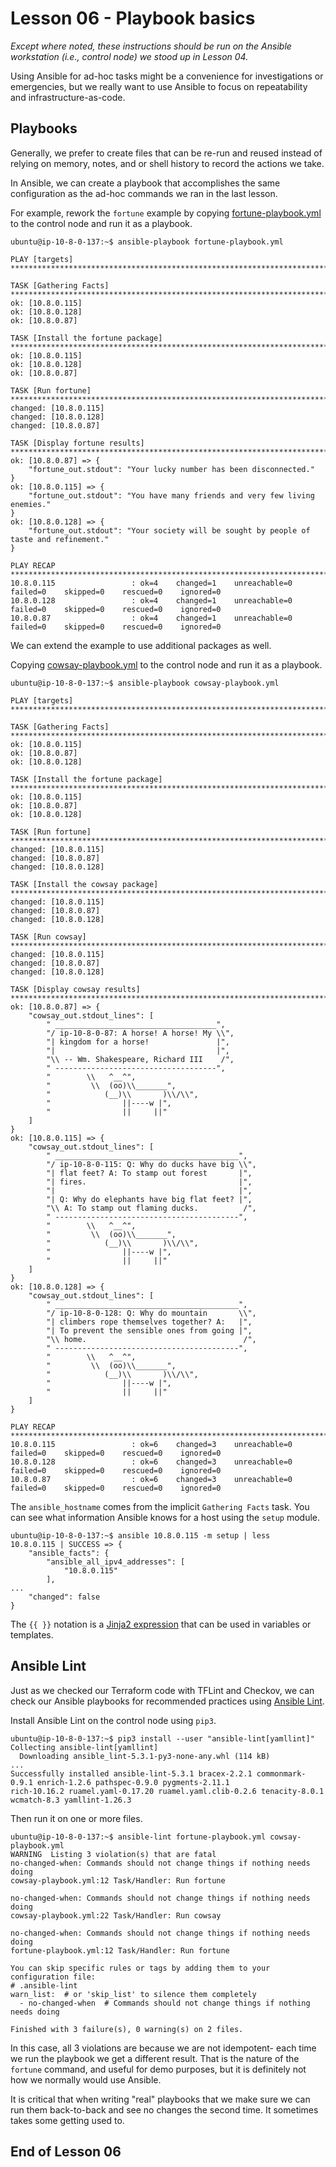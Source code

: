 # Lesson 06 - Playbook basics

*Except where noted, these instructions should be run on the Ansible workstation
(i.e., control node) we stood up in Lesson 04.*

Using Ansible for ad-hoc tasks might be a convenience for investigations or
emergencies, but we really want to use Ansible to focus on repeatability and
infrastructure-as-code.

## Playbooks

Generally, we prefer to create files that can be re-run and reused
instead of relying on memory, notes, and or shell history to record
the actions we take.

In Ansible, we can create a playbook that accomplishes the same configuration
as the ad-hoc commands we ran in the last lesson.

For example, rework the `fortune` example by copying
[fortune-playbook.yml](./fortune-playbook.yml) to the control node and run it as
a playbook.

```console
ubuntu@ip-10-8-0-137:~$ ansible-playbook fortune-playbook.yml

PLAY [targets] *********************************************************************************************************************

TASK [Gathering Facts] *************************************************************************************************************
ok: [10.8.0.115]
ok: [10.8.0.128]
ok: [10.8.0.87]

TASK [Install the fortune package] *************************************************************************************************
ok: [10.8.0.115]
ok: [10.8.0.128]
ok: [10.8.0.87]

TASK [Run fortune] *****************************************************************************************************************
changed: [10.8.0.115]
changed: [10.8.0.128]
changed: [10.8.0.87]

TASK [Display fortune results] *****************************************************************************************************
ok: [10.8.0.87] => {
    "fortune_out.stdout": "Your lucky number has been disconnected."
}
ok: [10.8.0.115] => {
    "fortune_out.stdout": "You have many friends and very few living enemies."
}
ok: [10.8.0.128] => {
    "fortune_out.stdout": "Your society will be sought by people of taste and refinement."
}

PLAY RECAP *************************************************************************************************************************
10.8.0.115                 : ok=4    changed=1    unreachable=0    failed=0    skipped=0    rescued=0    ignored=0
10.8.0.128                 : ok=4    changed=1    unreachable=0    failed=0    skipped=0    rescued=0    ignored=0
10.8.0.87                  : ok=4    changed=1    unreachable=0    failed=0    skipped=0    rescued=0    ignored=0
```

We can extend the example to use additional packages as well.

Copying
[cowsay-playbook.yml](./fortune-playbook.yml) to the control node and run it as
a playbook.

```console
ubuntu@ip-10-8-0-137:~$ ansible-playbook cowsay-playbook.yml

PLAY [targets] *********************************************************************************************************************

TASK [Gathering Facts] *************************************************************************************************************
ok: [10.8.0.115]
ok: [10.8.0.87]
ok: [10.8.0.128]

TASK [Install the fortune package] *************************************************************************************************
ok: [10.8.0.115]
ok: [10.8.0.87]
ok: [10.8.0.128]

TASK [Run fortune] *****************************************************************************************************************
changed: [10.8.0.115]
changed: [10.8.0.87]
changed: [10.8.0.128]

TASK [Install the cowsay package] **************************************************************************************************
changed: [10.8.0.115]
changed: [10.8.0.87]
changed: [10.8.0.128]

TASK [Run cowsay] ******************************************************************************************************************
changed: [10.8.0.115]
changed: [10.8.0.87]
changed: [10.8.0.128]

TASK [Display cowsay results] ******************************************************************************************************
ok: [10.8.0.87] => {
    "cowsay_out.stdout_lines": [
        " ____________________________________",
        "/ ip-10-8-0-87: A horse! A horse! My \\",
        "| kingdom for a horse!               |",
        "|                                    |",
        "\\ -- Wm. Shakespeare, Richard III    /",
        " ------------------------------------",
        "        \\   ^__^",
        "         \\  (oo)\\_______",
        "            (__)\\       )\\/\\",
        "                ||----w |",
        "                ||     ||"
    ]
}
ok: [10.8.0.115] => {
    "cowsay_out.stdout_lines": [
        " _________________________________________",
        "/ ip-10-8-0-115: Q: Why do ducks have big \\",
        "| flat feet? A: To stamp out forest       |",
        "| fires.                                  |",
        "|                                         |",
        "| Q: Why do elephants have big flat feet? |",
        "\\ A: To stamp out flaming ducks.          /",
        " -----------------------------------------",
        "        \\   ^__^",
        "         \\  (oo)\\_______",
        "            (__)\\       )\\/\\",
        "                ||----w |",
        "                ||     ||"
    ]
}
ok: [10.8.0.128] => {
    "cowsay_out.stdout_lines": [
        " _________________________________________",
        "/ ip-10-8-0-128: Q: Why do mountain       \\",
        "| climbers rope themselves together? A:   |",
        "| To prevent the sensible ones from going |",
        "\\ home.                                   /",
        " -----------------------------------------",
        "        \\   ^__^",
        "         \\  (oo)\\_______",
        "            (__)\\       )\\/\\",
        "                ||----w |",
        "                ||     ||"
    ]
}

PLAY RECAP *************************************************************************************************************************
10.8.0.115                 : ok=6    changed=3    unreachable=0    failed=0    skipped=0    rescued=0    ignored=0
10.8.0.128                 : ok=6    changed=3    unreachable=0    failed=0    skipped=0    rescued=0    ignored=0
10.8.0.87                  : ok=6    changed=3    unreachable=0    failed=0    skipped=0    rescued=0    ignored=0
```

The `ansible_hostname` comes from the implicit `Gathering Facts` task. You can see
what information Ansible knows for a host using the `setup` module.

```console
ubuntu@ip-10-8-0-137:~$ ansible 10.8.0.115 -m setup | less
10.8.0.115 | SUCCESS => {
    "ansible_facts": {
        "ansible_all_ipv4_addresses": [
            "10.8.0.115"
        ],
...
    "changed": false
}
```

The `{{ }}` notation is a [Jinja2 expression](https://docs.ansible.com/ansible/latest/user_guide/playbooks_templating.html)
that can be used in variables or templates.

## Ansible Lint

Just as we checked our Terraform code with TFLint and Checkov, we can check our
Ansible playbooks for recommended practices using
[Ansible Lint](https://ansible-lint.readthedocs.io/).

Install Ansible Lint on the control node using `pip3`.

```console
ubuntu@ip-10-8-0-137:~$ pip3 install --user "ansible-lint[yamllint]"
Collecting ansible-lint[yamllint]
  Downloading ansible_lint-5.3.1-py3-none-any.whl (114 kB)
...
Successfully installed ansible-lint-5.3.1 bracex-2.2.1 commonmark-0.9.1 enrich-1.2.6 pathspec-0.9.0 pygments-2.11.1
rich-10.16.2 ruamel.yaml-0.17.20 ruamel.yaml.clib-0.2.6 tenacity-8.0.1 wcmatch-8.3 yamllint-1.26.3
```

Then run it on one or more files.

```console
ubuntu@ip-10-8-0-137:~$ ansible-lint fortune-playbook.yml cowsay-playbook.yml
WARNING  Listing 3 violation(s) that are fatal
no-changed-when: Commands should not change things if nothing needs doing
cowsay-playbook.yml:12 Task/Handler: Run fortune

no-changed-when: Commands should not change things if nothing needs doing
cowsay-playbook.yml:22 Task/Handler: Run cowsay

no-changed-when: Commands should not change things if nothing needs doing
fortune-playbook.yml:12 Task/Handler: Run fortune

You can skip specific rules or tags by adding them to your configuration file:
# .ansible-lint
warn_list:  # or 'skip_list' to silence them completely
  - no-changed-when  # Commands should not change things if nothing needs doing

Finished with 3 failure(s), 0 warning(s) on 2 files.
```

In this case, all 3 violations are because we are not idempotent- each time we
run the playbook we get a different result. That is the nature of the `fortune`
command, and useful for demo purposes, but it is definitely not how we normally
would use Ansible.

It is critical that when writing "real" playbooks that we make sure we can run
them back-to-back and see no changes the second time. It sometimes takes some
getting used to.

## End of Lesson 06
